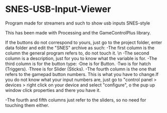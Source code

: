 # SNES-USB-Input-Viewer
Program made for streamers and such to show usb inputs SNES-style


This has been made with Processing and the GameControlPlus library.

If the buttons do not correspond to yours, just go to the project folder, enter data folder and edit the "SNES" archive as such:
  -The first column is the column the general program refers to, do not touch it. \n
  -The second column is a description, just for you to know what the variable is for.
  -The third column is for the button type:
    ·One is for Button.
    ·Two is for hatch (Triggers).
    ·Three is for Slider (Sticks).
   -The fourth column is the one that refers to the gamepad button numbers. This is what you have to change.If you do not know what your input numbers are, just go to "control panel > devices > right click on your device and select "configure", o the pup up window click properties and there you have it.
   
  -The fourth and fifth columns just refer to the sliders, so no need for touching them either.
